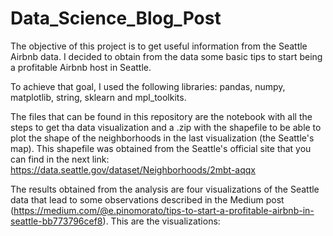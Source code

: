 # Data_Science_Blog_Post

The objective of this project is to get useful information from the Seattle Airbnb data. I decided to obtain from the data some basic tips to start being a profitable Airbnb host in Seattle.

To achieve that goal, I used the following libraries: pandas, numpy, matplotlib, string, sklearn and mpl_toolkits.

The files that can be found in this repository are the notebook with all the steps to get tha data visualization and a .zip with the shapefile to be able to plot the shape of the neighborhoods in the last visualization (the Seattle's map). This shapefile was obtained from the Seattle's official site that you can find in the next link: https://data.seattle.gov/dataset/Neighborhoods/2mbt-aqqx

The results obtained from the analysis are four visualizations of the Seattle data that lead to some observations described in the Medium post (https://medium.com/@e.pinomorato/tips-to-start-a-profitable-airbnb-in-seattle-bb773796cef8). This are the visualizations:

